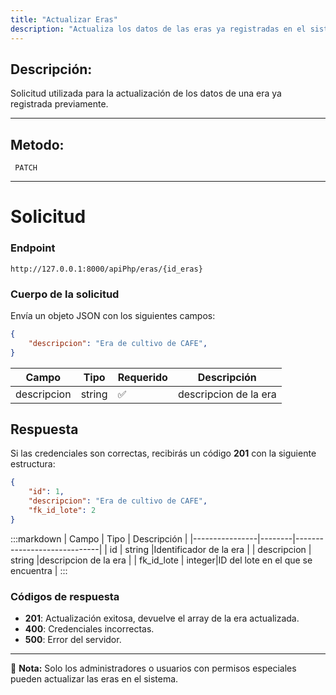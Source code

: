 ```yaml
---
title: "Actualizar Eras"
description: "Actualiza los datos de las eras ya registradas en el sistema."
---
```



## Descripción:
Solicitud utilizada para la actualización de los datos de una era ya registrada previamente.

---


## Metodo: 
```
 PATCH
```
---


# **Solicitud**

### **Endpoint**
```
http://127.0.0.1:8000/apiPhp/eras/{id_eras}
```

### **Cuerpo de la solicitud**
Envía un objeto JSON con los siguientes campos:

```json
{
    "descripcion": "Era de cultivo de CAFE",
}
```

| Campo           | Tipo   | Requerido | Descripción                |
|----------------|--------|-----------|-----------------------------|
| descripcion    | string | ✅       | descripcion de la era    |

## **Respuesta**

Si las credenciales son correctas, recibirás un código **201** con la siguiente estructura:

```json
{
    "id": 1,
    "descripcion": "Era de cultivo de CAFE",
    "fk_id_lote": 2
}
```

:::markdown
| Campo           | Tipo   | Descripción                |
|----------------|--------|-----------------------------|
| id              | string |Identificador de la era   |
| descripcion     | string |descripcion de la era   |
| fk_id_lote      | integer|ID del lote en el que se encuentra  |
:::


### **Códigos de respuesta**
- **201**: Actualización exitosa, devuelve el array de la era actualizada.
- **400**: Credenciales incorrectas.
- **500**: Error del servidor.

---

📄 **Nota:**  Solo los administradores o usuarios con permisos especiales pueden actualizar las eras en el sistema.



